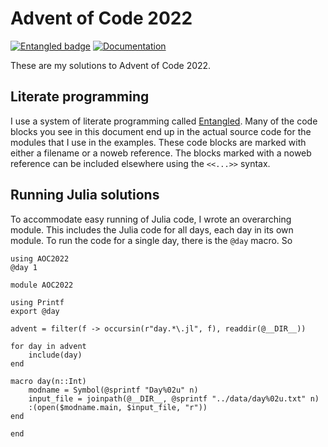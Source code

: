 # Advent of Code 2022
[![Entangled badge](https://img.shields.io/badge/entangled-Use%20the%20source!-%2300aeff)](https://entangled.github.io/)
[![Documentation](https://github.com/jhidding/aoc2022/actions/workflows/documentation.yml/badge.svg)](https://github.com/jhidding/aoc2022/actions/workflows/documentation.yml)

These are my solutions to Advent of Code 2022.

## Literate programming
I use a system of literate programming called [Entangled](https://entangled.github.io/). Many of the code blocks you see in this document end up in the actual source code for the modules that I use in the examples. These code blocks are marked with either a filename or a noweb reference. The blocks marked with a noweb reference can be included elsewhere using the `<<...>>` syntax.

## Running Julia solutions
To accommodate easy running of Julia code, I wrote an overarching module. This includes the Julia code for all days, each day in its own module. To run the code for a single day, there is the `@day` macro. So

```@example
using AOC2022
@day 1
```

``` {.julia file=src/AOC2022.jl}
module AOC2022

using Printf
export @day

advent = filter(f -> occursin(r"day.*\.jl", f), readdir(@__DIR__))

for day in advent
    include(day)
end

macro day(n::Int)
    modname = Symbol(@sprintf "Day%02u" n)
    input_file = joinpath(@__DIR__, @sprintf "../data/day%02u.txt" n)
    :(open($modname.main, $input_file, "r"))
end

end
```
